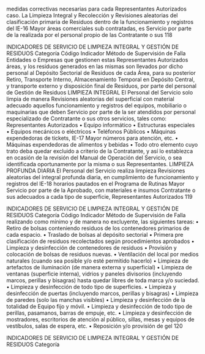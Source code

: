 medidas correctivas necesarias para cada Representantes Autorizados
caso.
La Limpieza Integral y Recolección y Revisiones aleatorias del
clasificación primaria de Residuos dentro de la funcionamiento y registros del
IE-16 Mayor
áreas comerciales sub contratadas, es Servicio por parte de la
realizada por el personal propio de las Contratante o sus
118

INDICADORES DE SERVICIO DE LIMPIEZA INTEGRAL Y GESTIÓN DE RESIDUOS
Categoría
Código Indicador Método de Supervisión
de Falla
Entidades o Empresas que gestionen estas Representantes Autorizados
áreas, y los residuos generados en las mismas
son llevados por dicho personal al Depósito
Sectorial de Residuos de cada Área, para su
posterior Retiro, Transporte Interno,
Almacenamiento Temporal en Depósito
Central, y transporte externo y disposición final
de Residuos, por parte del personal de Gestión
de Residuos
LIMPIEZA INTEGRAL
El Personal del Servicio solo limpia de manera Revisiones aleatorias del
superficial con material adecuado aquellos funcionamiento y registros del
equipos, mobiliario o maquinarias que deben Servicio por parte de la
ser atendidos por personal especializado de Contratante o sus
otros servicios, tales como: Representantes Autorizados
• Equipo informático
• Estructuras especiales
• Equipos mecánicos o eléctricos
• Teléfonos Públicos
• Máquinas expendedoras de tickets,
IE-17 Mayor
números para atención, etc.
• Máquinas expendedoras de alimentos y
bebidas
• Todo otro elemento cuyo trato deba
quedar excluido a criterio de la
Contratante, y así lo establezca en
ocasión de la revisión del Manual de
Operación del Servicio, o sea identificada
oportunamente por la misma o sus
Representantes.
LIMPIEZA PROFUNDA DIARIA
El Personal del Servicio realiza limpieza Revisiones aleatorias del
integral profunda diaria, en cumplimiento de funcionamiento y registros del
IE-18 horarios pautados en el Programa de Rutinas Mayor Servicio por parte de la
Aprobado, con materiales e insumos Contratante o sus
adecuados a cada tipo de superficie, Representantes Autorizados
119

INDICADORES DE SERVICIO DE LIMPIEZA INTEGRAL Y GESTIÓN DE RESIDUOS
Categoría
Código Indicador Método de Supervisión
de Falla
realizando como mínimo y de manera no
excluyente, las siguientes tareas:
• Retiro de bolsas conteniendo residuos
de los contenedores primarios de cada
espacio.
• Traslado de bolsas al depósito
sectorial
• Primera pre clasificación de residuos
recolectados según procedimientos
aprobados
• Limpieza y desinfección de
contenedores de residuos
• Provisión y colocación de bolsas de
residuos nuevas.
• Ventilación del local por medios
naturales (cuando sea posible y/o esté
permitido hacerlo)
• Limpieza de artefactos de iluminación
(de manera externa y superficial)
• Limpieza de ventanas (superficie
interna), vidrios y paneles divisorios
(incluyendo marcos, perillas y bisagras)
hasta quedar libres de toda marca y/o
suciedad.
• Limpieza y desinfección de todo tipo
de superficies.
• Limpieza y desinfección de puertas
(incluyendo marcos, perillas y bisagras)
• Limpieza de paredes (solo las
manchas visibles)
• Limpieza y desinfección de la
totalidad de Equipo fijo y móvil.
• Limpieza y desinfección de todo tipo
de perillas, pasamanos, barras de
empuje, etc.
• Limpieza y desinfección de
mostradores, escritorios de atención al
público, sillas, mesas y equipos de
vestíbulos, salas de espera, etc.
• Reposición y/o provisión de gel
120

INDICADORES DE SERVICIO DE LIMPIEZA INTEGRAL Y GESTIÓN DE RESIDUOS
Categoría
